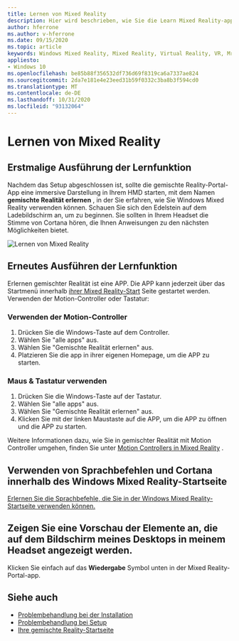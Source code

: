 ```yaml
---
title: Lernen von Mixed Reality
description: Hier wird beschrieben, wie Sie die Learn Mixed Reality-app ausführen, die Ihnen vermittelt, wie Sie Windows Mixed Reality verwenden und navigieren können.
author: hferrone
ms.author: v-hferrone
ms.date: 09/15/2020
ms.topic: article
keywords: Windows Mixed Reality, Mixed Reality, Virtual Reality, VR, Mr, Tutorial, Einstieg
appliesto:
- Windows 10
ms.openlocfilehash: be85b88f356532df736d69f8319ca6a7337ae824
ms.sourcegitcommit: 2da7e181e4e23eed31b59f0332c3ba8b3f594cd0
ms.translationtype: MT
ms.contentlocale: de-DE
ms.lasthandoff: 10/31/2020
ms.locfileid: "93132064"
---
```

# <a name="learn-mixed-reality"></a>Lernen von Mixed Reality

## <a name="running-the-learning-experience-for-the-first-time"></a>Erstmalige Ausführung der Lernfunktion

Nachdem das Setup abgeschlossen ist, sollte die gemischte Reality-Portal-App eine immersive Darstellung in Ihrem HMD starten, mit dem Namen **gemischte Realität erlernen** , in der Sie erfahren, wie Sie Windows Mixed Reality verwenden können. Schauen Sie sich den Edelstein auf dem Ladebildschirm an, um zu beginnen. Sie sollten in Ihrem Headset die Stimme von Cortana hören, die Ihnen Anweisungen zu den nächsten Möglichkeiten bietet.

![Lernen von Mixed Reality](images/file-learnmixedrealitystart.png)

## <a name="re-run-the-learning-experience"></a>Erneutes Ausführen der Lernfunktion

Erlernen gemischter Realität ist eine APP. Die APP kann jederzeit über das Startmenü innerhalb [ihrer Mixed Reality-Start](your-mixed-reality-home.md) Seite gestartet werden. Verwenden der Motion-Controller oder Tastatur:

### <a name="use-your-motion-controllers"></a>Verwenden der Motion-Controller

1. Drücken Sie die Windows-Taste auf dem Controller.
2. Wählen Sie "alle apps" aus.
3. Wählen Sie "Gemischte Realität erlernen" aus.
4. Platzieren Sie die app in ihrer eigenen Homepage, um die APP zu starten.

### <a name="use-your-mouse--keyboard"></a>Maus & Tastatur verwenden

1. Drücken Sie die Windows-Taste auf der Tastatur.
2. Wählen Sie "alle apps" aus.
3. Wählen Sie "Gemischte Realität erlernen" aus.
4. Klicken Sie mit der linken Maustaste auf die APP, um die APP zu öffnen und die APP zu starten.

Weitere Informationen dazu, wie Sie in gemischter Realität mit Motion Controller umgehen, finden Sie unter [Motion Controllers in Mixed Reality](controllers-in-wmr.md) .

## <a name="use-voice-commands-and-cortana-inside-of-the-windows-mixed-reality-home"></a>Verwenden von Sprachbefehlen und Cortana innerhalb des Windows Mixed Reality-Startseite

[Erlernen Sie die Sprachbefehle, die Sie in der Windows Mixed Reality-Startseite verwenden können.](https://support.microsoft.com/help/4041322/windows-10-speech-in-windows-mixed-reality)

## <a name="show-a-preview-of-what-im-seeing-in-my-headset-on-my-desktops-screen"></a>Zeigen Sie eine Vorschau der Elemente an, die auf dem Bildschirm meines Desktops in meinem Headset angezeigt werden.

Klicken Sie einfach auf das **Wiedergabe** Symbol unten in der Mixed Reality-Portal-app.

## <a name="see-also"></a>Siehe auch

* [Problembehandlung bei der Installation](installation_errors.md)
* [Problembehandlung bei Setup](wmr-setup-faq.md)
* [Ihre gemischte Reality-Startseite](your-mixed-reality-home.md)
